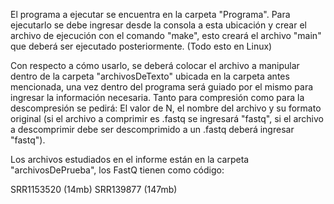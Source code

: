 El programa a ejecutar se encuentra en la carpeta "Programa". Para ejecutarlo se debe ingresar desde la consola a esta ubicación y crear el archivo de ejecución con el comando "make", esto creará el archivo "main" que deberá ser ejecutado posteriormente. (Todo esto en Linux)

Con respecto a cómo usarlo, se deberá colocar el archivo a manipular dentro de la carpeta "archivosDeTexto" ubicada en la carpeta antes mencionada, una vez dentro del programa será guiado por el mismo para ingresar la información necesaria. Tanto para compresión como para la descompresión se pedirá: El valor de N, el nombre del archivo y su formato original (si el archivo a comprimir es .fastq se ingresará "fastq", si el archivo a descomprimir debe ser descomprimido a un .fastq deberá ingresar "fastq").

Los archivos estudiados en el informe están en la carpeta "archivosDePrueba", los FastQ tienen como código:

SRR1153520 (14mb)
SRR139877 (147mb)
